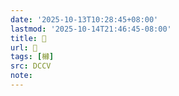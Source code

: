 ```yaml
---
date: '2025-10-13T10:28:45+08:00'
lastmod: '2025-10-14T21:46:45-08:00'
title: 􄔱
url: 􄔱
tags: [櫞]
src: DCCV
note:
---
```


